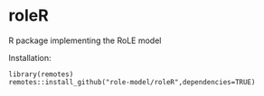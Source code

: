 # roleR
R package implementing the RoLE model

Installation:
```
library(remotes)
remotes::install_github("role-model/roleR",dependencies=TRUE)

```